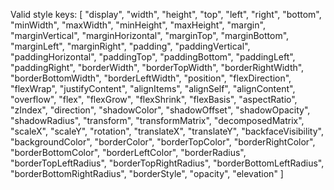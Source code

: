 Valid style keys: [
  "display",
  "width",
  "height",
  "top",
  "left",
  "right",
  "bottom",
  "minWidth",
  "maxWidth",
  "minHeight",
  "maxHeight",
  "margin",
  "marginVertical",
  "marginHorizontal",
  "marginTop",
  "marginBottom",
  "marginLeft",
  "marginRight",
  "padding",
  "paddingVertical",
  "paddingHorizontal",
  "paddingTop",
  "paddingBottom",
  "paddingLeft",
  "paddingRight",
  "borderWidth",
  "borderTopWidth",
  "borderRightWidth",
  "borderBottomWidth",
  "borderLeftWidth",
  "position",
  "flexDirection",
  "flexWrap",
  "justifyContent",
  "alignItems",
  "alignSelf",
  "alignContent",
  "overflow",
  "flex",
  "flexGrow",
  "flexShrink",
  "flexBasis",
  "aspectRatio",
  "zIndex",
  "direction",
  "shadowColor",
  "shadowOffset",
  "shadowOpacity",
  "shadowRadius",
  "transform",
  "transformMatrix",
  "decomposedMatrix",
  "scaleX",
  "scaleY",
  "rotation",
  "translateX",
  "translateY",
  "backfaceVisibility",
  "backgroundColor",
  "borderColor",
  "borderTopColor",
  "borderRightColor",
  "borderBottomColor",
  "borderLeftColor",
  "borderRadius",
  "borderTopLeftRadius",
  "borderTopRightRadius",
  "borderBottomLeftRadius",
  "borderBottomRightRadius",
  "borderStyle",
  "opacity",
  "elevation"
]